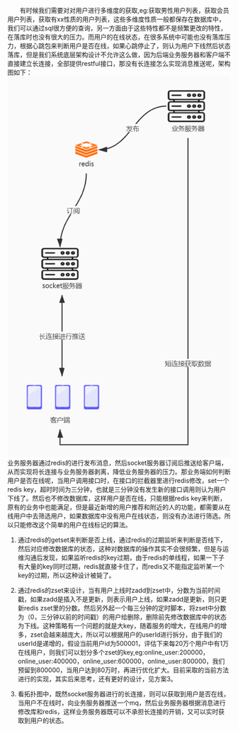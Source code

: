&ensp;&ensp;&ensp;&ensp;有时候我们需要对对用户进行多维度的获取,eg:获取男性用户列表，获取会员用户列表，获取有xx性质的用户列表，这些多维度性质一般都保存在数据库中，我们可以通过sql很方便的查询，另一方面由于这些特性都不是频繁更改的特性，在落库时也没有很大的压力。而用户的在线状态，在很多系统中可能也没有落库压力，根据心跳包来判断用户是否在线，如果心跳停止了，则认为用户下线然后状态落库，但是我们系统底层架构设计不允许这么做，因为后端业务服务器和客户端不直接建立长连接，全部提供restful接口，那没有长连接怎么实现消息推送呢，架构图如下：
![公司网络拓扑图.jpg](..\picture_back_up\公司网络拓扑图.jpg)
业务服务器通过redis的进行发布消息，然后socket服务器订阅后推送给客户端，从而实现将长连接与业务服务器剥离，降低业务服务器的压力。那业务端如何判断用户是否在线呢，当用户调用接口时，在接口的拦截器里进行redis修改，set一个redis key，超时时间为三分钟，也就是三分钟没有发生新的接口调用则认为用户下线了。然后也不修改数据库，这样用户是否在线，只能根据redis key来判断，原有的业务中也能满足，但是最近新增的用户推荐和附近的人的功能，都需要从在线用户中去筛选用户，如果数据库中没有用户在线状态，则没有办法进行筛选。所以只能修改这个简单的用户在线标记的算法。

1. 通过redis的getset来判断是否上线，通过redis的过期监听来判断是否线下，然后对应修改数据库的状态，这种对数据库的操作其实不会很频繁，但是与运维沟通后发现，如果监听redis的key过期，由于redis的单线程，如果一下子有大量的key同时过期，redis就直接卡住了，而redis又不能指定监听某一个key的过期，所以这种设计被毙了。

2. 通过redis的zset来设计，当有用户上线时zadd到zset中，分数为当前时间戳，如果zadd是插入不是更新，则表示用户上线，如果zadd是更新，则只更新redis zset里的分数。然后另外起一个每三分钟的定时脚本，将zset中分数为（0，三分钟以前的时间戳）的用户给删除，删除前先修改数据库中的状态为下线。这种策略有一个问题的就是大key，随着服务的增大，在线用户的增多，zset会越来越庞大，所以可以根据用户的userId进行拆分，由于我们的userId是递增的，假设当前用户id为500001，评估下来每20万个用户中有1万在线用户，则我们可以划分多个zset的key,eg:online_user:200000，online_user:400000，online_user:600000，online_user:800000，我们预留到800000，当用户达到80万时，再进行优化扩大。目前采取的当前方法进行的实现，其实后来思考，还有更好的设计，见方案3。

3. 看拓扑图中，既然socket服务器进行的长连接，则可以获取到用户是否在线，当用户不在线时，向业务服务器推送一个mq，然后业务服务器根据消息进行修改库和redis，这样业务服务器既可以不承担长连接的开销，又可以实时获取到用户的状态。